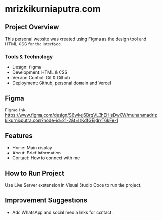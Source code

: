 # mrizkikurniaputra.com

## Project Overview

This personal website was created using Figma as the design tool and HTML CSS for the interface.

### Tools & Technology

- Design: Figma
- Development: HTML & CSS
- Version Control: Git & Github
- Deployment: Github, personal domain and Vercel

## Figma

Figma link <https://www.figma.com/design/S6wkej6BrqVL3hEHIsDwXW/muhammadrizkikurniaputra.com?node-id=21-2&t=IzKdfGEjdrvT6kFe-1>

## Features

- Home: Main display
- About: Brief information
- Contact: How to connect with me

## How to Run Project

Use Live Server exstension in Visual Studio Code to run the project..

## Improvement Suggestions

- Add WhatsApp and social media links for contact.
